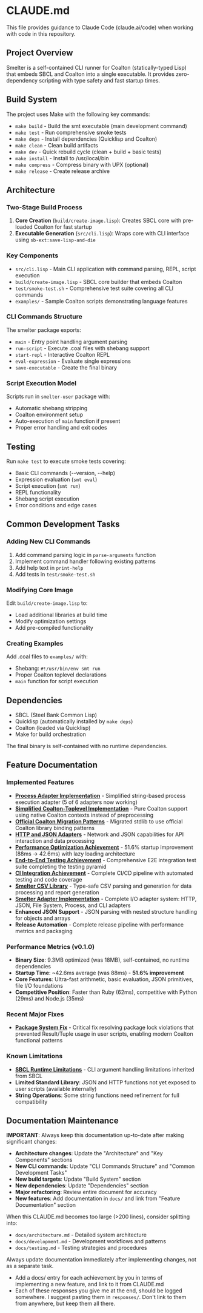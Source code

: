 # CLAUDE.md

This file provides guidance to Claude Code (claude.ai/code) when working with code in this repository.

## Project Overview

Smelter is a self-contained CLI runner for Coalton (statically-typed Lisp) that embeds SBCL and Coalton into a single executable. It provides zero-dependency scripting with type safety and fast startup times.

## Build System

The project uses Make with the following key commands:

- `make build` - Build the smt executable (main development command)
- `make test` - Run comprehensive smoke tests
- `make deps` - Install dependencies (Quicklisp and Coalton)
- `make clean` - Clean build artifacts
- `make dev` - Quick rebuild cycle (clean + build + basic tests)
- `make install` - Install to /usr/local/bin
- `make compress` - Compress binary with UPX (optional)
- `make release` - Create release archive

## Architecture

### Two-Stage Build Process

1. **Core Creation** (`build/create-image.lisp`): Creates SBCL core with pre-loaded Coalton for fast startup
2. **Executable Generation** (`src/cli.lisp`): Wraps core with CLI interface using `sb-ext:save-lisp-and-die`

### Key Components

- `src/cli.lisp` - Main CLI application with command parsing, REPL, script execution
- `build/create-image.lisp` - SBCL core builder that embeds Coalton
- `test/smoke-test.sh` - Comprehensive test suite covering all CLI commands
- `examples/` - Sample Coalton scripts demonstrating language features

### CLI Commands Structure

The smelter package exports:
- `main` - Entry point handling argument parsing
- `run-script` - Execute .coal files with shebang support
- `start-repl` - Interactive Coalton REPL
- `eval-expression` - Evaluate single expressions
- `save-executable` - Create the final binary

### Script Execution Model

Scripts run in `smelter-user` package with:
- Automatic shebang stripping
- Coalton environment setup
- Auto-execution of `main` function if present
- Proper error handling and exit codes

## Testing

Run `make test` to execute smoke tests covering:
- Basic CLI commands (--version, --help)
- Expression evaluation (`smt eval`)
- Script execution (`smt run`)
- REPL functionality
- Shebang script execution
- Error conditions and edge cases

## Common Development Tasks

### Adding New CLI Commands

1. Add command parsing logic in `parse-arguments` function
2. Implement command handler following existing patterns
3. Add help text in `print-help`
4. Add tests in `test/smoke-test.sh`

### Modifying Core Image

Edit `build/create-image.lisp` to:
- Load additional libraries at build time
- Modify optimization settings
- Add pre-compiled functionality

### Creating Examples

Add .coal files to `examples/` with:
- Shebang: `#!/usr/bin/env smt run`
- Proper Coalton toplevel declarations
- `main` function for script execution

## Dependencies

- SBCL (Steel Bank Common Lisp)
- Quicklisp (automatically installed by `make deps`)
- Coalton (loaded via Quicklisp)
- Make for build orchestration

The final binary is self-contained with no runtime dependencies.

## Feature Documentation

### Implemented Features
- **[Process Adapter Implementation](docs/process-adapter-implementation.md)** - Simplified string-based process execution adapter (5 of 6 adapters now working)
- **[Simplified Coalton-Toplevel Implementation](docs/coalton-toplevel-implementation.md)** - Pure Coalton support using native Coalton contexts instead of preprocessing
- **[Official Coalton Migration Patterns](docs/coalton-migration-patterns.md)** - Migrated stdlib to use official Coalton library binding patterns
- **[HTTP and JSON Adapters](docs/http-json-adapters.md)** - Network and JSON capabilities for API interaction and data processing
- **[Performance Optimization Achievement](docs/performance-optimization-achievement.md)** - 51.6% startup improvement (88ms → 42.6ms) with lazy loading architecture
- **[End-to-End Testing Achievement](docs/e2e-testing-achievement.md)** - Comprehensive E2E integration test suite completing the testing pyramid
- **[CI Integration Achievement](docs/ci-integration-achievement.md)** - Complete CI/CD pipeline with automated testing and code coverage
- **[Smelter CSV Library](docs/smelter-csv-library.md)** - Type-safe CSV parsing and generation for data processing and report generation
- **[Smelter Adapter Implementation](docs/smelter-adapter-implementation.md)** - Complete I/O adapter system: HTTP, JSON, File System, Process, and CLI adapters
- **Enhanced JSON Support** - JSON parsing with nested structure handling for objects and arrays
- **Release Automation** - Complete release pipeline with performance metrics and packaging

### Performance Metrics (v0.1.0)
- **Binary Size**: 9.3MB optimized (was 18MB), self-contained, no runtime dependencies  
- **Startup Time**: ~42.6ms average (was 88ms) - **51.6% improvement**
- **Core Features**: Ultra-fast arithmetic, basic evaluation, JSON primitives, file I/O foundations
- **Competitive Position**: Faster than Ruby (62ms), competitive with Python (29ms) and Node.js (35ms)

### Recent Major Fixes
- **[Package System Fix](docs/package-system-fix.md)** - Critical fix resolving package lock violations that prevented Result/Tuple usage in user scripts, enabling modern Coalton functional patterns

### Known Limitations
- **[SBCL Runtime Limitations](docs/sbcl-runtime-limitations.md)** - CLI argument handling limitations inherited from SBCL
- **Limited Standard Library**: JSON and HTTP functions not yet exposed to user scripts (available internally)
- **String Operations**: Some string functions need refinement for full compatibility

## Documentation Maintenance

**IMPORTANT**: Always keep this documentation up-to-date after making significant changes:

- **Architecture changes**: Update the "Architecture" and "Key Components" sections
- **New CLI commands**: Update "CLI Commands Structure" and "Common Development Tasks" 
- **New build targets**: Update "Build System" section
- **New dependencies**: Update "Dependencies" section
- **Major refactoring**: Review entire document for accuracy
- **New features**: Add documentation in `docs/` and link from "Feature Documentation" section

When this CLAUDE.md becomes too large (>200 lines), consider splitting into:
- `docs/architecture.md` - Detailed system architecture
- `docs/development.md` - Development workflows and patterns
- `docs/testing.md` - Testing strategies and procedures

Always update documentation immediately after implementing changes, not as a separate task.
- Add a docs/ entry for each achievement by you in terms of implementing a new feature, and link to it from CLAUDE.md
- Each of these responses you give me at the end, should be logged somewhere. I suggest pasting them in `responses/`. Don't link to them from anywhere, but keep them all there.